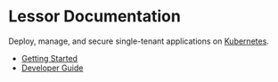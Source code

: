 # Lessor Documentation

Deploy, manage, and secure single-tenant applications on [Kubernetes](https://kubernetes.io/).

- [Getting Started](./getting-started.md)
- [Developer Guide](./developer-guide.md)
